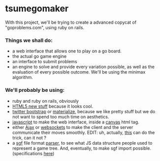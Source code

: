 # tsumegomaker

With this project, we'll be trying to create a advanced copycat of "goproblems.com", using ruby on rails.

### Things we shall do:
* a web interface that allows one to play on a go board.
* the actual go game engine
* an interface to submit problems
* an engine to solve and provide every variation possible, as well as the evaluation of every possible outcome. We'll be using the minimax algorithm.

### We'll probably be using:
* ruby and ruby on rails, obviously
* [HTML5 new stuff](https://commons.wikimedia.org/wiki/File:HTML5_APIs_and_related_technologies_taxonomy_and_status.svg?uselang=fr) because it looks cool.
* [twitter bootstrap](https://getbootstrap.com/) or [materialize](http://materializecss.com/), because we like pretty stuff but we do not want to spend too much time on aesthetics.
* [javascript](https://openclassrooms.com/courses/dynamisez-vos-sites-web-avec-javascript) to make the web interface, inside a [canvas](http://www.w3schools.com/HTML/html5_canvas.asp) html tag.
* either [Ajax](https://openclassrooms.com/courses/dynamisez-vos-sites-web-avec-javascript/l-ajax-qu-est-ce-que-c-est) or [websockets](https://fr.wikipedia.org/wiki/WebSocket) to make the client and the server communicate their moves smoothly. EDIT: uh, actually, [this](https://stackoverflow.com/questions/247483/http-get-request-in-javascript#4033310) can do the trick, can it not ?
* a [sgf](https://en.wikipedia.org/wiki/Smart_Game_Format) file format [parser](https://rubygems.org/search?utf8=%E2%9C%93&query=sgf), to see what JS data structure people used to represent a game tree. And, eventually, to make sgf import possible. (specifications [here](http://www.red-bean.com/sgf/))
